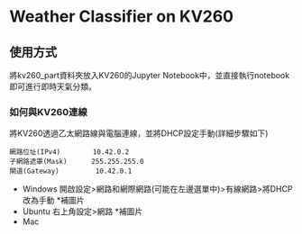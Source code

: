# Weather Classifier on KV260

## 使用方式
將kv260_part資料夾放入KV260的Jupyter Notebook中，並直接執行notebook即可進行即時天氣分類。

### 如何與KV260連線
將KV260透過乙太網路線與電腦連線，並將DHCP設定手動(詳細步驟如下)
```
網路位址(IPv4)        10.42.0.2
子網路遮罩(Mask)      255.255.255.0
閘道(Gateway)         10.42.0.1
```
* Windows
開啟設定>網路和網際網路(可能在左邊選單中)>有線網路>將DHCP改為手動
*補圖片
* Ubuntu
右上角設定>網路
*補圖片
* Mac
